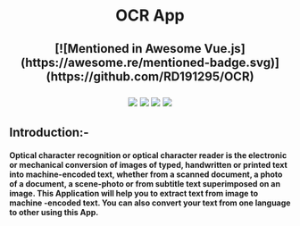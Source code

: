 <h1 align="center">OCR App</h1>
<h2 align="center" >
[![Mentioned in Awesome Vue.js](https://awesome.re/mentioned-badge.svg)](https://github.com/RD191295/OCR)

<p >



<img src="https://img.shields.io/badge/made%20by-Raj-Dalsaniya.svg" >

<img src="https://img.shields.io/github/stars/RD191295/OCR.svg?style=flat">

<img src="https://img.shields.io/github/languages/top/RD191295/OCR.svg">

<img src="https://img.shields.io/github/issues/RD191295/OCR.svg">

</p>
</h2>

<h2><b>Introduction:-</b></H2>
     
<h4 align="justified">  Optical character recognition or optical character reader is the electronic or mechanical conversion of images of typed, handwritten or printed text into machine-encoded text, whether from a scanned document, a photo of a document, a scene-photo or from subtitle text superimposed on an image. This Application will help you to extract text from image to machine -encoded text. You can also convert your text from one language to other using this App.</h4>
     
